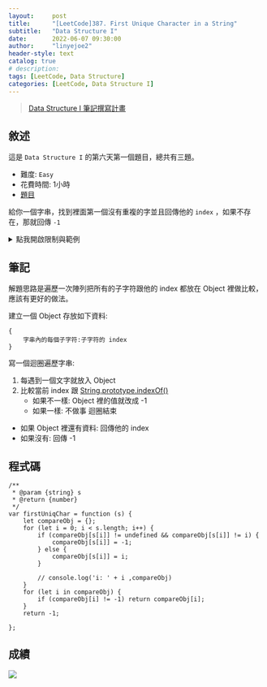 ```yaml
---
layout:     post
title:      "[LeetCode]387. First Unique Character in a String"
subtitle:   "Data Structure I"
date:       2022-06-07 09:30:00
author:     "linyejoe2"
header-style: text
catalog: true
# description: 
tags: [LeetCode, Data Structure]
categories: [LeetCode, Data Structure I]
---
```


>[Data Structure I 筆記撰寫計畫](/2022/05/30/leetcode/Data%20Structure/Data%20Structure%20I/starting-write-data-structure-i-note/)

## 敘述

這是 `Data Structure I` 的第六天第一個題目，總共有三題。

+ 難度: `Easy`
+ 花費時間: 1小時
+ [題目](https://leetcode.com/problems/first-unique-character-in-a-string/)

給你一個字串，找到裡面第一個沒有重複的字並且回傳他的 `index` ，如果不存在，那就回傳 `-1`

<!--more-->


<details><summary>點我開啟限制與範例</summary>
<pre>

**限制:**

-   `1 <= s.length <= 105`
-   `s` consists of only lowercase English letters.

**Example 1:**


```=
Input: s = "leetcode"
Output: 0
```

**Example 2:**

```=
Input: s = "loveleetcode"
Output: 2
```

**Example 3:**

```=
Input: s = "aabb"
Output: -1
```
</pre></details>

## 筆記

解題思路是遍歷一次陣列把所有的子字符跟他的 index 都放在 Object 裡做比較，應該有更好的做法。

<!-- TODO -->

建立一個 Object 存放如下資料:

```js=
{
    字串內的每個子字符:子字符的 index
}
```

寫一個迴圈遍歷字串:
1. 每遇到一個文字就放入 Object
2. 比較當前 index 跟 [String.prototype.indexOf()](https://developer.mozilla.org/en-US/docs/Web/JavaScript/Reference/Global_Objects/String/indexOf) 
    + 如果不一樣: Object 裡的值就改成 -1
    + 如果一樣: 不做事
迴圈結束
+ 如果 Object 裡還有資料: 回傳他的 index
+ 如果沒有: 回傳 -1


## 程式碼

```js=
/**
 * @param {string} s
 * @return {number}
 */
var firstUniqChar = function (s) {
    let compareObj = {};
    for (let i = 0; i < s.length; i++) {
        if (compareObj[s[i]] != undefined && compareObj[s[i]] != i) {
            compareObj[s[i]] = -1;
        } else {
            compareObj[s[i]] = i;
        }

        // console.log('i: ' + i ,compareObj)
    }
    for (let i in compareObj) {
        if (compareObj[i] != -1) return compareObj[i];
    }
    return -1;

};
```

## 成績

![](https://i.imgur.com/FD5C6LD.png)


<!-- ##### 參考資料 -->